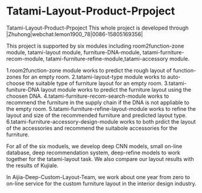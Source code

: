 # Tatami-Layout-Product-Prpoject
Tatami-Layout-Product-Prpoject
This whole project is developed through |Zhuhong|webchat:lemon1900_78|0086-15805169356| 

This project is supported by six modules including room2function-zone module, tatami-layout module, furniture-DNA-module, tatami-furniture-recom-module, tatami-furniture-refine-module,tatami-accessory module.

1.room2function-zone module works to predict the rough layout of function-zones for an empty room.
2.tatami-layout-type module works to auto-choose the suitable type of furniture layout for an empty room.
3.tatami-funiture-DNA layout module works to predict the furniture layout using the choosen DNA.
4.tatami-furniture-recom-search-module works to recommend the furniture in the supply chain if the DNA is not appliable to the empty room.
5.tatami-furniture-refine-layout-module works to refine the layout and size of the recommended furniture and predicted layout type.
6.tatami-furniture-accessory-design-module works to both prdict the layout of the accessories and recommend the suitabole accessories for the furniture.

For all of the six moduels, we develop deep CNN models, small on-line database, deep recommendation system, deep-refine models to work together for the tatami-layout task. 
We also compare our layout results with the results of Kujiale.

In Aijia-Deep-Custom-Layout-Team, we work about one year from zero to on-line service for the custom furniture layout in the interior design industry.





